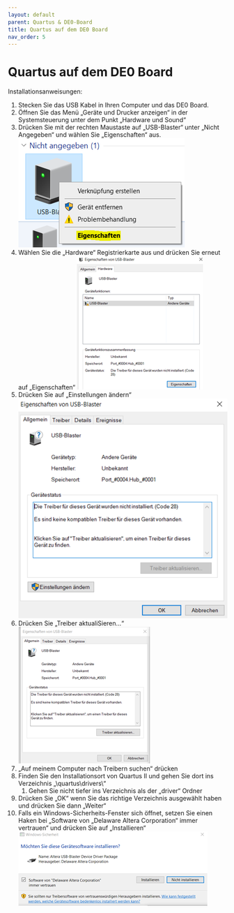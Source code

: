 ```yaml
---
layout: default
parent: Quartus & DE0-Board
title: Quartus auf dem DE0 Board
nav_order: 5
---
```

# Quartus auf dem DE0 Board

Installationsanweisungen:

1. Stecken Sie das USB Kabel in Ihren Computer und das DE0 Board.
2. Öffnen Sie das Menü „Geräte und Drucker anzeigen“ in der Systemsteuerung unter dem Punkt „Hardware und Sound“
3. Drücken Sie mit der rechten Maustaste auf „USB-Blaster“ unter „Nicht Angegeben“ und wählen Sie „Eigenschaften“ aus.
![Installation-01](../assets/DE0_inst_01.png)
4. Wählen Sie die „Hardware“ Registrierkarte aus und drücken Sie erneut auf „Eigenschaften“
![Installation-02](../assets/DE0_inst_02.png)
5. Drücken Sie auf „Einstellungen ändern“
![Installation-03](../assets/DE0_inst_03.png)
6. Drücken Sie „Treiber aktualiSieren…“
![Installation-04](../assets/DE0_inst_04.png)
7. „Auf meinem Computer nach Treibern suchen“ drücken
8. Finden Sie den Installationsort von Quartus II und gehen Sie dort ins Verzeichnis „\quartus\drivers\“
    1. Gehen Sie nicht tiefer ins Verzeichnis als der „driver“ Ordner
9. Drücken Sie „OK“ wenn Sie das richtige Verzeichnis ausgewählt haben und drücken Sie dann „Weiter“
10. Falls ein Windows-Sicherheits-Fenster sich öffnet, setzen Sie einen Haken bei „Software von „Delaware Altera Corporation“ immer vertrauen“ und drücken Sie auf „Installieren“
![Installation-05](../assets/DE0_inst_05.png)
